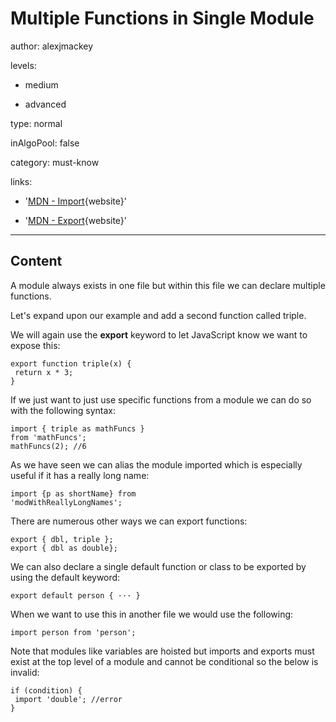 # Multiple Functions in Single Module
author: alexjmackey

levels:

  - medium

  - advanced

type: normal

inAlgoPool: false

category: must-know

links:
  
  - '[MDN - Import](https://developer.mozilla.org/en-US/docs/Web/JavaScript/Reference/Statements/import){website}'
  
  - '[MDN - Export](https://developer.mozilla.org/en-US/docs/Web/JavaScript/Reference/Statements/export){website}'

---
## Content

A module always exists in one file but within this file we can declare multiple functions. 

Let's expand upon our example and add a second function called triple.

We will again use the **export** keyword to let JavaScript know we want to expose this:

```
export function triple(x) {
 return x * 3;
}
```

If we just want to just use specific functions from a module we can do so with the following syntax:

```
import { triple as mathFuncs }
from 'mathFuncs';
mathFuncs(2); //6
```

As we have seen we can alias the module imported which is especially useful if it has a really long name:

```
import {p as shortName} from
'modWithReallyLongNames';
```

There are numerous other ways we can export functions:

```
export { dbl, triple };
export { dbl as double};
```

We can also declare a single default function or class to be exported by using the default keyword:

```
export default person { ··· }
```

When we want to use this in another file we would use the following:

```
import person from 'person';
```

Note that modules like variables are hoisted but imports and exports must exist at the top level of a module and cannot be conditional so the below is invalid:

```
if (condition) {
 import 'double'; //error
}
```
